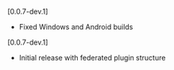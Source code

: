 [0.0.7-dev.1]
* Fixed Windows and Android builds

[0.0.7-dev.1]
* Initial release with federated plugin structure